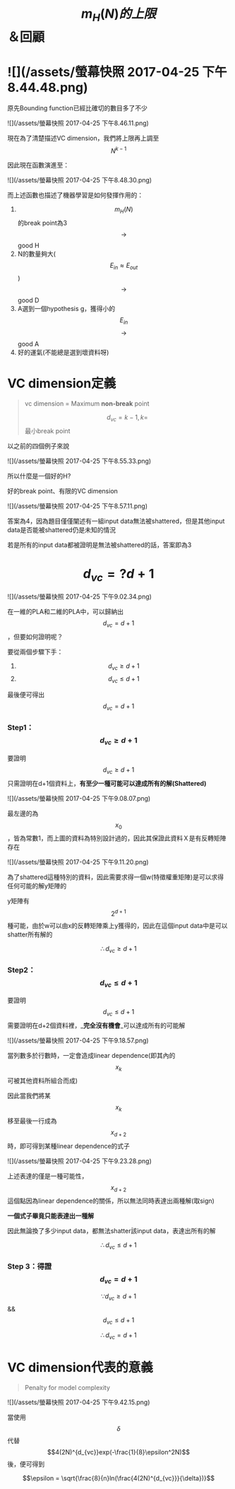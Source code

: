 # $$m_H(N)的上限$$＆回顧

# ![](/assets/螢幕快照 2017-04-25 下午8.44.48.png)

原先Bounding function已經比確切的數目多了不少

![](/assets/螢幕快照 2017-04-25 下午8.46.11.png)

現在為了清楚描述VC dimension，我們將上限再上調至$$N^{k-1}$$

因此現在函數演進至：

![](/assets/螢幕快照 2017-04-25 下午8.48.30.png)

而上述函數也描述了機器學習是如何發揮作用的：

1. $$m_H(N)$$的break point為3$$\longrightarrow$$ good H
2. N的數量夠大\($$E_{in} \approx E_{out}$$\)$$\longrightarrow$$ good D
3. A選到一個hypothesis g，獲得小的$$E_{in}$$$$\longrightarrow$$ good A
4. 好的運氣\(不能總是選到壞資料呀\)

# VC dimension定義

> vc dimension = Maximum **non-break** point
>
> $$d_{vc} = k-1,k=$$最小break point

以之前的四個例子來說

![](/assets/螢幕快照 2017-04-25 下午8.55.33.png)

所以什麼是一個好的H?

好的break point、有限的VC dimension

![](/assets/螢幕快照 2017-04-25 下午8.57.11.png)

答案為4，因為題目僅僅闡述有一組input data無法被shattered，但是其他input data是否能被shattered仍是未知的情況

若是所有的input data都被證明是無法被shattered的話，答案即為3

# $$d_{vc} =? d + 1 $$

![](/assets/螢幕快照 2017-04-25 下午9.02.34.png)

在一維的PLA和二維的PLA中，可以歸納出$$d_{vc} = d+1$$，但要如何證明呢？

要從兩個步驟下手：

1. $$d_{vc} \geq d+1$$
2. $$d_{vc} \leq d+1$$

最後便可得出$$d_{vc} = d + 1$$

### Step1： $$d_{vc} \geq d+1$$

要證明$$d_{vc} \geq d+1$$只需證明在d+1個資料上，**有至少一種可能可以達成所有的解\(Shattered\)**

![](/assets/螢幕快照 2017-04-25 下午9.08.07.png)

最左邊的為$$x_0$$，皆為常數1，而上圖的資料為特別設計過的，因此其保證此資料Ｘ是有反轉矩陣存在

![](/assets/螢幕快照 2017-04-25 下午9.11.20.png)

為了shattered這種特別的資料，因此需要求得一個w\(特徵權重矩陣\)是可以求得任何可能的解y矩陣的

y矩陣有$$2^{d+1}$$種可能，由於w可以由x的反轉矩陣乘上y獲得的，因此在這個input data中是可以shatter所有解的

$$\therefore d_{vc} \geq d+1$$

### Step2： $$d_{vc} \leq d+1$$

要證明$$d_{vc} \leq d+1$$需要證明在d+2個資料裡，_**完全沒有機會**_可以達成所有的可能解

![](/assets/螢幕快照 2017-04-25 下午9.18.57.png)

當列數多於行數時，一定會造成linear dependence\(即其內的$$x_{k}$$可被其他資料所組合而成\)

因此當我們將某$$x_k$$移至最後一行成為$$x_{d+2}$$時，即可得到某種linear dependence的式子

![](/assets/螢幕快照 2017-04-25 下午9.23.28.png)

上述表達的僅是一種可能性，$$x_{d+2}$$這個點因為linear dependence的關係，所以無法同時表達出兩種解\(取sign\)

**一個式子畢竟只能表達出一種解**

因此無論換了多少input data，都無法shatter該input data，表達出所有的解

$$\therefore d_{vc} \leq d+1$$

### Step 3：得證$$d_{vc} = d+1$$

$$\because d_{vc} \geq d+1  $$ && $$d_{vc} \leq d+1$$

$$\therefore d_{vc} = d+1$$

# VC dimension代表的意義

> Penalty for model complexity

![](/assets/螢幕快照 2017-04-25 下午9.42.15.png)

當使用$$\delta$$代替$$4(2N)^{d_{vc}}exp(-\frac{1}{8}\epsilon^2N)$$後，便可得到

$$\epsilon = \sqrt{\frac{8}{n}ln(\frac{4(2N)^{d_{vc}}}{\delta})}$$



